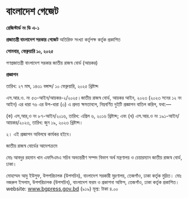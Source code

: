 # বাংলাদেশ গেজেট

**রেজিস্টার্ড নং ডি এ-১**

**প্রজাতন্ত্রী বাংলাদেশ সরকার**
**গেজেট**
অতিরিক্ত সংখ্যা
কর্তৃপক্ষ কর্তৃক প্রকাশিত

**সোমবার, ফেব্রুয়ারি ১০, ২০২৫**

গণপ্রজাতন্ত্রী বাংলাদেশ সরকার
জাতীয় রাজস্ব বোর্ড
(আয়কর)

**প্রজ্ঞাপন**

তারিখ: ২৭ মাঘ, ১৪৩১ বঙ্গাব্দ/ ১০ ফেব্রুয়ারি, ২০২৫ খ্রিষ্টাব্দ

এস.আর.ও. নং ৫৩-আইন/আয়কর-২/২০২৫।জাতীয় রাজস্ব বোর্ড, আয়কর আইন, ২০২৩ (২০২৩ সনের ১২ নং আইন) এর ধারা ৭৬ এর উপ-ধারা (৩) এ প্রদত্ত ক্ষমতাবলে, নিম্নবর্ণিত দুইটি প্রজ্ঞাপন বাতিল করিল, যথা:—

(ক) এস,আর,ও নং ৮৭-আইন/২০১৬, তারিখ: এপ্রিল ৬, ২০১৬ খ্রিষ্টাব্দ; এবং
(খ) এস.আর.ও নং ১৯১-আইন/আয়কর/২০২৩, তারিখ: জুন ১৯, ২০২৩ খ্রিষ্টাব্দ।

২। এই প্রজ্ঞাপন অবিলম্বে কার্যকর হইবে।

জাতীয় রাজস্ব বোর্ডের আদেশক্রমে

মোঃ আবদুর রহমান খান এফসিএমএ
সচিব
অভ্যন্তরীণ সম্পদ বিভাগ
অর্থ মন্ত্রণালয়
ও
চেয়ারম্যান
জাতীয় রাজস্ব বোর্ড, ঢাকা।

মোহাম্মদ আবু ইউসুফ, উপপরিচালক (উপসচিব), বাংলাদেশ সরকারী মুদ্রণালয়, তেজগাঁও, ঢাকা কর্তৃক মুদ্রিত।
মোঃ নজরুল ইসলাম, উপপরিচালক (উপসচিব), বাংলাদেশ ফরম ও প্রকাশনা অফিস, তেজগাঁও, ঢাকা কর্তৃক প্রকাশিত। website: www.bgpress.gov.bd
(৯১৯)
মূল্য: টাকা ৪.০০